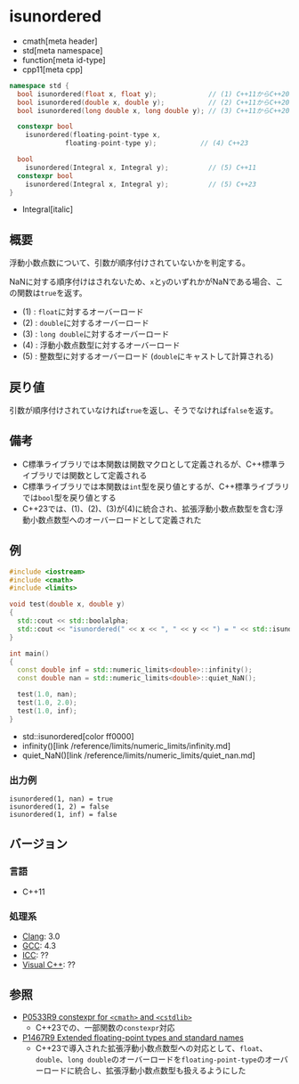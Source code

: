 # isunordered
* cmath[meta header]
* std[meta namespace]
* function[meta id-type]
* cpp11[meta cpp]

```cpp
namespace std {
  bool isunordered(float x, float y);             // (1) C++11からC++20まで
  bool isunordered(double x, double y);           // (2) C++11からC++20まで
  bool isunordered(long double x, long double y); // (3) C++11からC++20まで

  constexpr bool
    isunordered(floating-point-type x,
              floating-point-type y);           // (4) C++23

  bool
    isunordered(Integral x, Integral y);          // (5) C++11
  constexpr bool
    isunordered(Integral x, Integral y);          // (5) C++23
}
```
* Integral[italic]

## 概要
浮動小数点数について、引数が順序付けされていないかを判定する。

NaNに対する順序付けはされないため、`x`と`y`のいずれかがNaNである場合、この関数は`true`を返す。

- (1) : `float`に対するオーバーロード
- (2) : `double`に対するオーバーロード
- (3) : `long double`に対するオーバーロード
- (4) : 浮動小数点数型に対するオーバーロード
- (5) : 整数型に対するオーバーロード (`double`にキャストして計算される)


## 戻り値
引数が順序付けされていなければ`true`を返し、そうでなければ`false`を返す。


## 備考
- C標準ライブラリでは本関数は関数マクロとして定義されるが、C++標準ライブラリでは関数として定義される
- C標準ライブラリでは本関数は`int`型を戻り値とするが、C++標準ライブラリでは`bool`型を戻り値とする
- C++23では、(1)、(2)、(3)が(4)に統合され、拡張浮動小数点数型を含む浮動小数点数型へのオーバーロードとして定義された


## 例
```cpp example
#include <iostream>
#include <cmath>
#include <limits>

void test(double x, double y)
{
  std::cout << std::boolalpha;
  std::cout << "isunordered(" << x << ", " << y << ") = " << std::isunordered(x, y) << std::endl;
}

int main()
{
  const double inf = std::numeric_limits<double>::infinity();
  const double nan = std::numeric_limits<double>::quiet_NaN();

  test(1.0, nan);
  test(1.0, 2.0);
  test(1.0, inf);
}
```
* std::isunordered[color ff0000]
* infinity()[link /reference/limits/numeric_limits/infinity.md]
* quiet_NaN()[link /reference/limits/numeric_limits/quiet_nan.md]

### 出力例
```
isunordered(1, nan) = true
isunordered(1, 2) = false
isunordered(1, inf) = false
```

## バージョン
### 言語
- C++11

### 処理系
- [Clang](/implementation.md#clang): 3.0
- [GCC](/implementation.md#gcc): 4.3
- [ICC](/implementation.md#icc): ??
- [Visual C++](/implementation.md#visual_cpp): ??


## 参照
- [P0533R9 constexpr for `<cmath>` and `<cstdlib>`](https://www.open-std.org/jtc1/sc22/wg21/docs/papers/2021/p0533r9.pdf)
    - C++23での、一部関数の`constexpr`対応
- [P1467R9 Extended floating-point types and standard names](https://www.open-std.org/jtc1/sc22/wg21/docs/papers/2022/p1467r9.html)
    - C++23で導入された拡張浮動小数点数型への対応として、`float`、`double`、`long double`のオーバーロードを`floating-point-type`のオーバーロードに統合し、拡張浮動小数点数型も扱えるようにした
